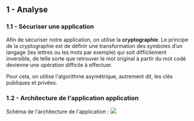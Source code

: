 ## 1 - Analyse
### 1.1 - Sécuriser une application
Afin de sécuriser notre application, on utilise la **cryptographie**.
Le principe de la cryptographie est de définir une transformation des symboles d’un langage (les lettres ou les mots par exemple) qui soit difficilement inversible, de telle sorte que retrouver le mot original à partir du mot codé devienne une opération difficile à effectuer.

Pour cela, on utilise l'algorithme asymétrique, autrement dit, les clés publiques et privées.

### 1.2 - Architecture de l'application application

Schéma de l'architecture de l'application :
![](https://cdn.discordapp.com/attachments/920615644876120065/970275702911934484/Schema_Architecture.drawio.png)
